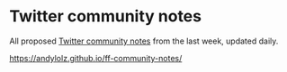 # Twitter community notes

All proposed [Twitter community notes](https://twitter.com/i/communitynotes/download-data) from the last week, updated daily.

https://andylolz.github.io/ff-community-notes/
